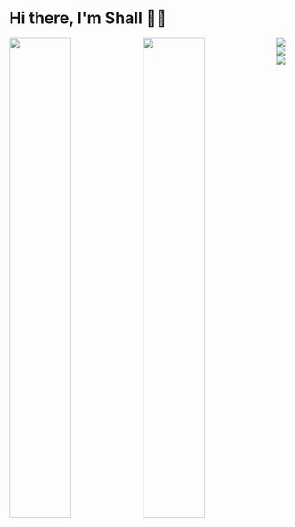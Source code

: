 # Hi there, I'm Shall 👋🏼

<img align='left' width="47%" src="https://github-readme-stats.vercel.app/api?username=shallmanq&show_icons=true&theme=radical" />

<img align='left' width="47%" src="https://github-readme-stats.vercel.app/api/top-langs/?username=shallmanq&layout=compact)](https://github.com/anuraghazra/github-readme-stats" />

<img align='left' src="https://img.shields.io/badge/node.js-6DA55F?style=for-the-badge&logo=node.js&logoColor=whit" />

<img src="https://img.shields.io/badge/javascript-%23323330.svg?style=for-the-badge&logo=javascript&logoColor=%23F7DF1E" />

<img src="https://img.shields.io/badge/typescript-%23007ACC.svg?style=for-the-badge&logo=typescript&logoColor=white" />
